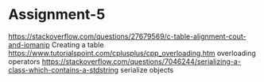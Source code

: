 # Assignment-5

https://stackoverflow.com/questions/27679569/c-table-alignment-cout-and-iomanip         Creating a table
https://www.tutorialspoint.com/cplusplus/cpp_overloading.htm				overloading operators 
https://stackoverflow.com/questions/7046244/serializing-a-class-which-contains-a-stdstring	serialize objects
